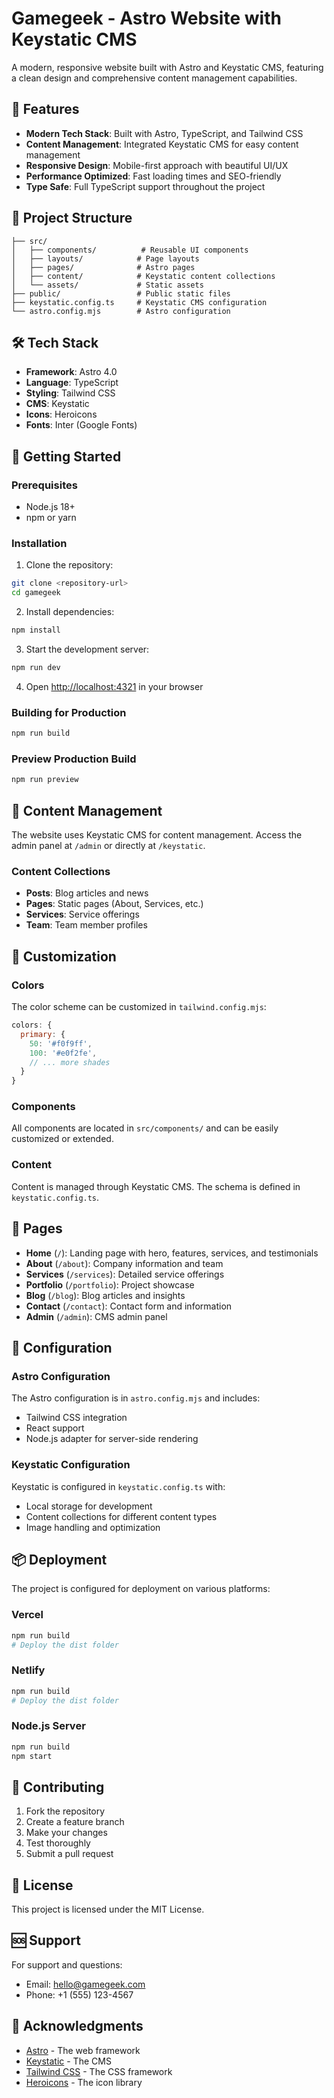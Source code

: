 # Gamegeek - Astro Website with Keystatic CMS

A modern, responsive website built with Astro and Keystatic CMS, featuring a clean design and comprehensive content management capabilities.

## 🚀 Features

- **Modern Tech Stack**: Built with Astro, TypeScript, and Tailwind CSS
- **Content Management**: Integrated Keystatic CMS for easy content management
- **Responsive Design**: Mobile-first approach with beautiful UI/UX
- **Performance Optimized**: Fast loading times and SEO-friendly
- **Type Safe**: Full TypeScript support throughout the project

## 📁 Project Structure

```
├── src/
│   ├── components/          # Reusable UI components
│   ├── layouts/            # Page layouts
│   ├── pages/              # Astro pages
│   ├── content/            # Keystatic content collections
│   └── assets/             # Static assets
├── public/                 # Public static files
├── keystatic.config.ts     # Keystatic CMS configuration
└── astro.config.mjs        # Astro configuration
```

## 🛠️ Tech Stack

- **Framework**: Astro 4.0
- **Language**: TypeScript
- **Styling**: Tailwind CSS
- **CMS**: Keystatic
- **Icons**: Heroicons
- **Fonts**: Inter (Google Fonts)

## 🚀 Getting Started

### Prerequisites

- Node.js 18+ 
- npm or yarn

### Installation

1. Clone the repository:
```bash
git clone <repository-url>
cd gamegeek
```

2. Install dependencies:
```bash
npm install
```

3. Start the development server:
```bash
npm run dev
```

4. Open [http://localhost:4321](http://localhost:4321) in your browser

### Building for Production

```bash
npm run build
```

### Preview Production Build

```bash
npm run preview
```

## 📝 Content Management

The website uses Keystatic CMS for content management. Access the admin panel at `/admin` or directly at `/keystatic`.

### Content Collections

- **Posts**: Blog articles and news
- **Pages**: Static pages (About, Services, etc.)
- **Services**: Service offerings
- **Team**: Team member profiles

## 🎨 Customization

### Colors

The color scheme can be customized in `tailwind.config.mjs`:

```javascript
colors: {
  primary: {
    50: '#f0f9ff',
    100: '#e0f2fe',
    // ... more shades
  }
}
```

### Components

All components are located in `src/components/` and can be easily customized or extended.

### Content

Content is managed through Keystatic CMS. The schema is defined in `keystatic.config.ts`.

## 📱 Pages

- **Home** (`/`): Landing page with hero, features, services, and testimonials
- **About** (`/about`): Company information and team
- **Services** (`/services`): Detailed service offerings
- **Portfolio** (`/portfolio`): Project showcase
- **Blog** (`/blog`): Blog articles and insights
- **Contact** (`/contact`): Contact form and information
- **Admin** (`/admin`): CMS admin panel

## 🔧 Configuration

### Astro Configuration

The Astro configuration is in `astro.config.mjs` and includes:
- Tailwind CSS integration
- React support
- Node.js adapter for server-side rendering

### Keystatic Configuration

Keystatic is configured in `keystatic.config.ts` with:
- Local storage for development
- Content collections for different content types
- Image handling and optimization

## 📦 Deployment

The project is configured for deployment on various platforms:

### Vercel
```bash
npm run build
# Deploy the dist folder
```

### Netlify
```bash
npm run build
# Deploy the dist folder
```

### Node.js Server
```bash
npm run build
npm start
```

## 🤝 Contributing

1. Fork the repository
2. Create a feature branch
3. Make your changes
4. Test thoroughly
5. Submit a pull request

## 📄 License

This project is licensed under the MIT License.

## 🆘 Support

For support and questions:
- Email: hello@gamegeek.com
- Phone: +1 (555) 123-4567

## 🙏 Acknowledgments

- [Astro](https://astro.build/) - The web framework
- [Keystatic](https://keystatic.com/) - The CMS
- [Tailwind CSS](https://tailwindcss.com/) - The CSS framework
- [Heroicons](https://heroicons.com/) - The icon library
